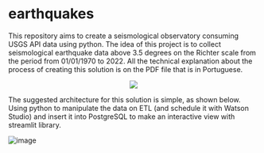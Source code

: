 # earthquakes
This repository aims to create a seismological observatory consuming USGS API data using python. The idea of this project is to collect seismological earthquake data above 3.5 degrees on the Richter scale from the period from 01/01/1970 to 2022. All the technical explanation about the process of creating this solution is on the PDF file that is in Portuguese.

<p align="center">
  <img src="https://www.google.com/url?sa=i&url=http%3A%2F%2Fnesec.org%2Fearthquakes-hazards%2F&psig=AOvVaw2akkYsXXCxcdrQ1oibzNe9&ust=1652572935790000&source=images&cd=vfe&ved=0CAwQjRxqFwoTCNCkponY3fcCFQAAAAAdAAAAABAO" />
</p>

The suggested architecture for this solution is simple, as shown below. Using python to manipulate the data on ETL (and schedule it with Watson Studio) and insert it into PostgreSQL to make an interactive view with streamlit library.

![image](https://user-images.githubusercontent.com/63743020/168402494-f646dd8e-0fbf-426a-aa88-b11fddcbcb6c.png)


